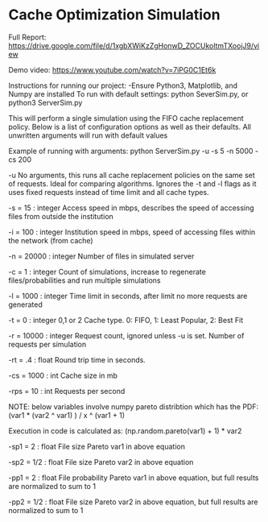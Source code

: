 # Cache Optimization Simulation

Full Report:
https://drive.google.com/file/d/1xgbXWiKzZgHonwD_ZOCUkoltmTXoojJ9/view

Demo video:
https://www.youtube.com/watch?v=7iPG0C1Et6k


Instructions for running our project:
-Ensure Python3, Matplotlib, and Numpy are installed
To run with default settings:
python SeverSim.py, or python3 ServerSim.py

This will perform a single simulation using the FIFO cache replacement policy.
Below is a list of configuration options as well as their defaults. All unwritten arguments will run with default values

Example of running with arguments:
python ServerSim.py -u -s 5 -n 5000 -cs 200

-u
No arguments, this runs all cache replacement policies on the same set of requests. Ideal for comparing algorithms. Ignores the -t and -l flags as it uses fixed requests instead of time limit and all cache types. 

-s = 15 : integer
Access speed in mbps, describes the speed of accessing files from outside the institution

-i = 100 : integer
Institution speed in mbps, speed of accessing files within the network (from cache)

-n = 20000 : integer
Number of files in simulated server

-c = 1 : integer
Count of simulations, increase to regenerate files/probabilities and run multiple simulations

-l = 1000 : integer
Time limit in seconds, after limit no more requests are generated

-t = 0 : integer 0,1 or 2
Cache type. 0: FIFO, 1: Least Popular, 2: Best Fit

-r = 10000 : integer
Request count, ignored unless -u is set. Number of requests per simulation

-rt = .4 : float
Round trip time in seconds. 

-cs = 1000 : int
Cache size in mb

-rps = 10 : int
Requests per second


NOTE: below variables involve numpy pareto distribtion which has the PDF:
(var1 * (var2 ^ var1) ) / x ^ (var1 + 1)

Execution in code is calculated as: (np.random.pareto(var1) + 1) * var2

-sp1 = 2 : float
File size Pareto var1 in above equation

-sp2 = 1/2 : float
File size Pareto var2 in above equation

-pp1 = 2 : float
File probability Pareto var1 in above equation, but full results are normalized to sum to 1

-pp2 = 1/2 : float
File size Pareto var2 in above equation, but full results are normalized to sum to 1
